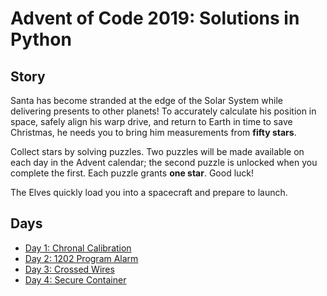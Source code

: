 # Advent of Code 2019: Solutions in Python

## Story

Santa has become stranded at the edge of the Solar System while delivering presents to other planets! To accurately calculate his position in space, safely align his warp drive, and return to Earth in time to save Christmas, he needs you to bring him measurements from **fifty stars**.

Collect stars by solving puzzles. Two puzzles will be made available on each day in the Advent calendar; the second puzzle is unlocked when you complete the first. Each puzzle grants **one star**. Good luck!

The Elves quickly load you into a spacecraft and prepare to launch.

## Days

- [Day 1: Chronal Calibration](day-01/)
- [Day 2: 1202 Program Alarm](day-02/)
- [Day 3: Crossed Wires](day-03/)
- [Day 4: Secure Container](day-04/)
